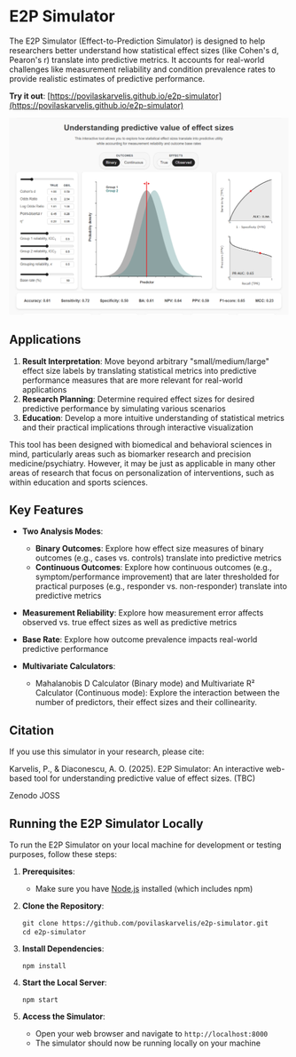 # E2P Simulator

The E2P Simulator (Effect-to-Prediction Simulator) is designed to help researchers better understand how statistical effect sizes (like Cohen's d, Pearon's r) translate into predictive metrics. It accounts for real-world challenges like measurement reliability and condition prevalence rates to provide realistic estimates of predictive performance.  

**Try it out**: [https://povilaskarvelis.github.io/e2p-simulator](https://povilaskarvelis.github.io/e2p-simulator)

![Screenshot of the simulator](images/interface.png)

## Applications

1. **Result Interpretation**: Move beyond arbitrary "small/medium/large" effect size labels by translating statistical metrics into predictive performance measures that are more relevant for real-world applications
2. **Research Planning**: Determine required effect sizes for desired predictive performance by simulating various scenarios
3. **Education**: Develop a more intuitive understanding of statistical metrics and their practical implications through interactive visualization

This tool has been designed with biomedical and behavioral sciences in mind, particularly areas such as biomarker research and precision medicine/psychiatry. However, it may be just as applicable in many other areas of research that focus on personalization of interventions, such as within education and sports sciences.

## Key Features

- **Two Analysis Modes**:
  - **Binary Outcomes**: Explore how effect size measures of binary outcomes (e.g., cases vs. controls) translate into predictive metrics
  - **Continuous Outcomes**: Explore how continuous outcomes (e.g., symptom/performance improvement) that are later thresholded for practical purposes (e.g., responder vs. non-responder) translate into predictive metrics

- **Measurement Reliability**: Explore how measurement error affects observed vs. true effect sizes as well as predictive metrics

- **Base Rate**: Explore how outcome prevalence impacts real-world predictive performance

- **Multivariate Calculators**:
  - Mahalanobis D Calculator (Binary mode) and Multivariate R² Calculator (Continuous mode): Explore the interaction between the number of predictors, their effect sizes and their collinearity. 

## Citation

If you use this simulator in your research, please cite:

Karvelis, P., & Diaconescu, A. O. (2025). E2P Simulator: An interactive web-based tool for understanding predictive value of effect sizes. (TBC)

Zenodo
JOSS

## Running the E2P Simulator Locally

To run the E2P Simulator on your local machine for development or testing purposes, follow these steps:

1. **Prerequisites**:
   - Make sure you have [Node.js](https://nodejs.org/) installed (which includes npm)

2. **Clone the Repository**:
   ```
   git clone https://github.com/povilaskarvelis/e2p-simulator.git
   cd e2p-simulator
   ```

3. **Install Dependencies**:
   ```
   npm install
   ```

4. **Start the Local Server**:
   ```
   npm start
   ```

5. **Access the Simulator**:
   - Open your web browser and navigate to `http://localhost:8000`
   - The simulator should now be running locally on your machine

